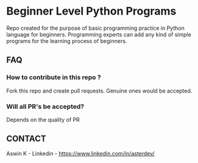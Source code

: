 # Beginner Level Python Programs

Repo created for the purpose of basic programming practice in Python language for beginners.
Programming experts can add any kind of simple programs for the learning process of beginners.

## FAQ

### How to contribute in this repo ?
Fork this repo and create pull requests. Genuine ones would be accepted.

### Will all PR's  be accepted?
Depends  on the quality of PR

## CONTACT

Aswin K - Linkedin  - https://www.linkedin.com/in/asterdev/